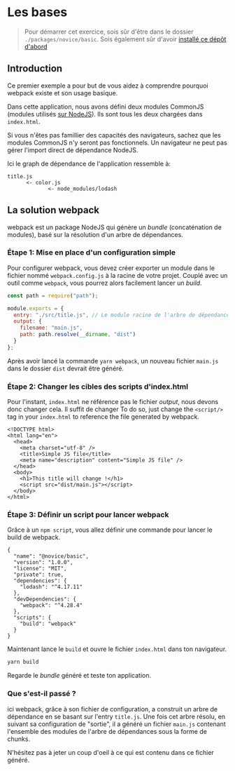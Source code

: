 # Les bases

> Pour démarrer cet exercice, sois sûr d'être dans le dossier `./packages/novice/basic`.
> Sois également sûr d'avoir [installé ce dépôt d'abord](../README.md#install)

## Introduction

Ce premier exemple a pour but de vous aidez à comprendre pourquoi webpack existe et son usage basique.

Dans cette application, nous avons défini deux modules CommonJS (modules utilisés [sur NodeJS](https://nodejs.org/docs/latest/api/modules.html)).
Ils sont tous les deux chargées dans `index.html`.

Si vous n'êtes pas famillier des capacités des navigateurs, sachez que les modules CommonJS n'y seront pas fonctionnels.
Un navigateur ne peut pas gérer l'import direct de dépendance NodeJS.

Ici le graph de dépendance de l'application ressemble à:

```
title.js
      <- color.js
             <- node_modules/lodash
```

## La solution webpack

webpack est un package NodeJS qui génère un _bundle_ (concaténation de modules), basé sur la résolution d'un arbre de dépendances.

### Étape 1: Mise en place d'un configuration simple

Pour configurer webpack, vous devez créer exporter un module dans le fichier nommé `webpack.config.js` à la racine de votre projet.
Couplé avec un outil comme `webpack`, vous pourrez alors facilement lancer un _build_.

```js
const path = require("path");

module.exports = {
  entry: "./src/title.js", // Le module racine de l'arbre de dépendance.
  output: {
    filename: "main.js",
    path: path.resolve(__dirname, "dist")
  }
};
```

Après avoir lancé la commande `yarn webpack`, un nouveau fichier `main.js` dans le dossier `dist` devrait être généré.

### Étape 2: Changer les cibles des scripts d'index.html

Pour l'instant, `index.html` ne référence pas le fichier _output_, nous devons donc changer cela.
Il suffit de changer
To do so, just change the `<script/>` tag in your `index.html` to reference the file generated by webpack.

```html{10}
<!DOCTYPE html>
<html lang="en">
  <head>
    <meta charset="utf-8" />
    <title>Simple JS file</title>
    <meta name="description" content="Simple JS file" />
  </head>
  <body>
    <h1>This title will change !</h1>
    <script src="dist/main.js"></script>
  </body>
</html>
```

### Étape 3: Définir un script pour lancer webpack

Grâce à un `npm script`, vous allez définir une commande pour lancer le build de webpack.

```json{13,14,15}
{
  "name": "@novice/basic",
  "version": "1.0.0",
  "license": "MIT",
  "private": true,
  "dependencies": {
    "lodash": "^4.17.11"
  },
  "devDependencies": {
    "webpack": "^4.28.4"
  },
  "scripts": {
    "build": "webpack"
  }
}
```

Maintenant lance le `build` et ouvre le fichier `index.html` dans ton navigateur.

```bash
yarn build
```

Regarde le _bundle_ généré et teste ton application.

### Que s'est-il passé ?

ici webpack, grâce à son fichier de configuration, a construit un arbre de dépendance en se basant sur l'entry `title.js`.
Une fois cet arbre résolu, en suivant sa configuration de "sortie", il a généré un fichier `main.js` contenant l'ensemble des modules de l'arbre de dépendances sous la forme de chunks.

N'hésitez pas à jeter un coup d'oeil à ce qui est contenu dans ce fichier généré.
